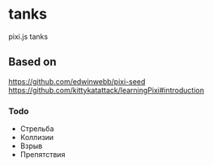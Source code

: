 # tanks
pixi.js tanks

## Based on

https://github.com/edwinwebb/pixi-seed
https://github.com/kittykatattack/learningPixi#introduction


### Todo

- Стрельба
- Коллизии
- Взрыв
- Препятствия